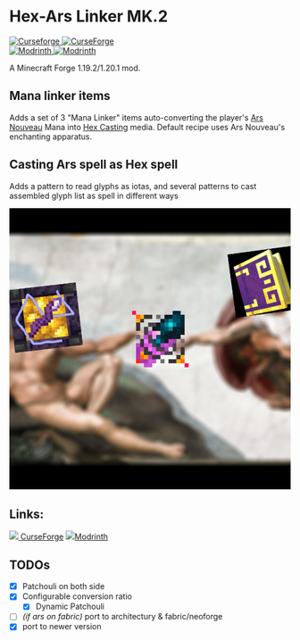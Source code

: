 # Hex-Ars Linker MK.2

[![Curseforge](https://badges.moddingx.org/curseforge/versions/1134295) ![CurseForge](https://badges.moddingx.org/curseforge/downloads/1134295)](https://www.curseforge.com/minecraft/mc-mods/hex-ars-linker)  
[![Modrinth](https://badges.moddingx.org/modrinth/versions/Yntfg3XG) ![Modrinth](https://badges.moddingx.org/modrinth/downloads/Yntfg3XG)](https://modrinth.com/mod/hex-ars-linker)

A Minecraft Forge 1.19.2/1.20.1 mod.

## Mana linker items
Adds a set of 3 "Mana Linker" items auto-converting the
player's [Ars Nouveau](https://github.com/baileyholl/Ars-Nouveau/tree/1.19.x) Mana
into [Hex Casting](https://github.com/FallingColors/HexMod/tree/1.19/) media. Default recipe uses Ars Nouveau's
enchanting apparatus.

## Casting Ars spell as Hex spell
Adds a pattern to read glyphs as iotas, and several patterns to cast assembled glyph list as spell in different ways

![img](src/main/resources/cover.png)

## Links:

[<img src="https://static-beta.curseforge.com/images/favicon.ico" style="width:1em"/>
CurseForge](https://www.curseforge.com/minecraft/mc-mods/hex-ars-linker)
[<img src="https://modrinth.com/favicon.ico" style="width:1em"/>Modrinth](https://modrinth.com/mod/hex-ars-linker)

## TODOs

* [x] Patchouli on both side
* [x] Configurable conversion ratio
    * [x] Dynamic Patchouli
* [ ] _(if ars on fabric)_ port to architectury & fabric/neoforge
* [x] port to newer version
